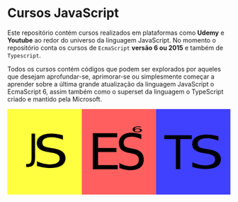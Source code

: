 # Cursos JavaScript

Este repositório contém cursos realizados em plataformas como **Udemy** e **Youtube** ao redor do universo da linguagem JavaScript.
No momento o repositório conta os cursos de `EcmaScript` **versão 6 ou 2015** e também de `Typescript`.

Todos os cursos contém códigos que podem ser explorados por aqueles que desejam aprofundar-se, aprimorar-se ou simplesmente começar a aprender sobre a última grande atualização da linguagem JavaScript o EcmaScript 6, assim também como o superset da linguagem o TypeScript criado e mantido pela Microsoft.  

![](https://github.com/leandrobeandrade/javascript-cursos/blob/master/jet.png)
